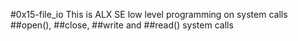 #0x15-file_io
This is ALX SE low level programming on system calls ##open(), ##close, ##write and ##read()
system calls
